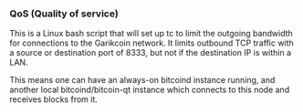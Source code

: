 ### QoS (Quality of service) ###

This is a Linux bash script that will set up tc to limit the outgoing bandwidth for connections to the Garikcoin network. It limits outbound TCP traffic with a source or destination port of 8333, but not if the destination IP is within a LAN.

This means one can have an always-on bitcoind instance running, and another local bitcoind/bitcoin-qt instance which connects to this node and receives blocks from it.

